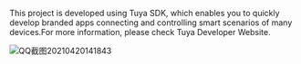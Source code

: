 This project is developed using Tuya SDK, which enables you to quickly develop branded apps connecting and controlling smart scenarios of many devices.For more information, please check Tuya Developer Website.

![QQ截图20210420141843](https://user-images.githubusercontent.com/43714525/115346885-54f62e00-a1e3-11eb-9848-f9456845e1df.png)
